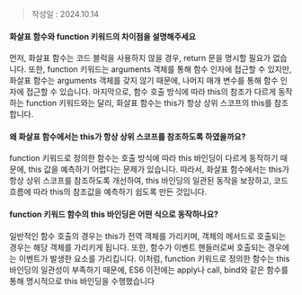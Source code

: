 
>작성일 : 2024.10.14
#### 화살표 함수와 function 키워드의 차이점을 설명해주세요
먼저, 화살표 함수는 코드 블럭을 사용하지 않을 경우, return 문을 명시할 필요가 없습니다. 또한, function 키워드는 arguments 객체를 통해 함수 인자에 접근할 수 있지만, 화살표 함수는 arguments 객체를 갖지 않기 때문에, 나머지 매개 변수를 통해 함수 인자에 접근할 수 있습니다. 마지막으로, 함수 호출 방식에 따라 this의 참조가 다르게 동작하는 function 키워드와는 달리, 화살표 함수는 this가 항상 상위 스코프의 this를 참조합니다.

#### 왜 화살표 함수에서는 this가 항상 상위 스코프를 참조하도록 하였을까요?
function 키워드로 정의한 함수는 호출 방식에 따라 this 바인딩이 다르게 동작하기 때문에, this 값을 예측하기 어렵다는 문제가 있습니다. 따라서, 화살표 함수에서는 this가 항상 상위 스코프를 참조하도록 개선하여, this 바인딩의 일관된 동작을 보장하고, 코드 흐름에 따라 this의 참조값을 예측하기 쉽도록 만든 것입니다.

#### function 키워드 함수의 this 바인딩은 어떤 식으로 동작하나요?
일반적인 함수 호출의 경우는 this가 전역 객체를 가리키며, 객체의 메서드로 호출되는 경우는 해당 객체를 가리키게 됩니다. 또한, 함수가 이벤트 핸들러로써 호출되는 경우에는 이벤트가 발생한 요소를 가리킵니다. 이처럼, function 키워드로 정의한 함수는 this 바인딩의 일관성이 부족하기 때문에, ES6 이전에는 apply나 call, bind와 같은 함수를 통해 명시적으로 this 바인딩을 수행했습니다